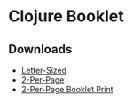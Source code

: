 # Clojure Booklet


## Downloads

 - [Letter-Sized](./downloads/cognitory-clojure-booklet-v0.5.0-letter.pdf)
 - [2-Per-Page](./downloads/cognitory-clojure-booklet-v0.5.0-2-per-page.pdf)
 - [2-Per-Page Booklet Print](./downloads/cognitory-clojure-booklet-v0.5.0-2-per-page-for-print.pdf)


